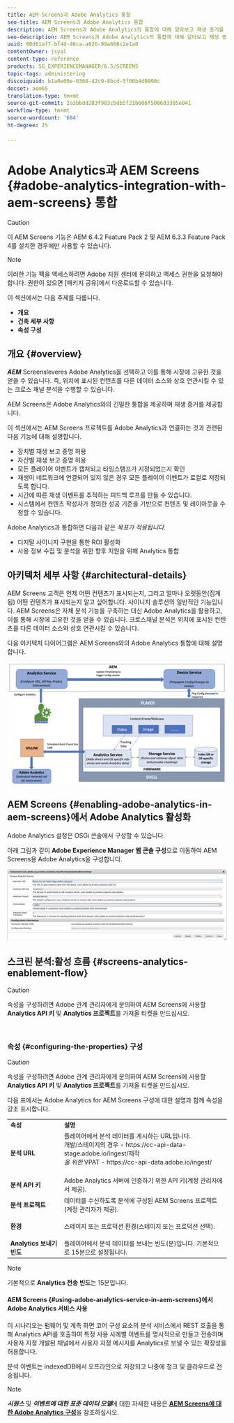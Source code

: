 ```yaml
---
title: AEM Screens과 Adobe Analytics 통합
seo-title: AEM Screens과 Adobe Analytics 통합
description: AEM Screens과 Adobe Analytics의 통합에 대해 알아보고 재생 증거를 제공하려면 이 페이지를 따르십시오.
seo-description: AEM Screens과 Adobe Analytics의 통합에 대해 알아보고 재생 증거를 제공하려면 이 페이지를 따르십시오.
uuid: 80d61af7-bf4d-46ca-a026-99a666c2e1a0
contentOwner: jsyal
content-type: reference
products: SG_EXPERIENCEMANAGER/6.5/SCREENS
topic-tags: administering
discoiquuid: b1a0e00e-0368-42c9-8bcd-5f00b4d0990c
docset: aem65
translation-type: tm+mt
source-git-commit: 2a3bbdd283f983cbdb5f21b606f508603385e041
workflow-type: tm+mt
source-wordcount: '684'
ht-degree: 2%

---
```



# Adobe Analytics과 AEM Screens {#adobe-analytics-integration-with-aem-screens} 통합

>[!CAUTION]
>
>이 AEM Screens 기능은 AEM 6.4.2 Feature Pack 2 및 AEM 6.3.3 Feature Pack 4를 설치한 경우에만 사용할 수 있습니다.

>[!NOTE]
>
>이러한 기능 팩을 액세스하려면 Adobe 지원 센터에 문의하고 액세스 권한을 요청해야 합니다. 권한이 있으면 [패키지 공유]에서 다운로드할 수 있습니다.

이 섹션에서는 다음 주제를 다룹니다.

* **개요**
* **건축 세부 사항**
* **속성 구성**

## 개요 {#overview}

***AEM*** Screensleveres Adobe Analytics을 선택하고 이를 통해 시장에 고유한 것을 얻을 수 있습니다. 즉, 위치에 표시된 컨텐츠를 다른 데이터 소스와 상호 연관시킬 수 있는 크로스 채널 분석을 수행할 수 있습니다.

AEM Screens은 Adobe Analytics와의 긴밀한 통합을 제공하며 재생 증거를 제공합니다.

이 섹션에서는 AEM Screens 프로젝트를 Adobe Analytics과 연결하는 것과 관련된 다음 기능에 대해 설명합니다.

* 장치별 재생 보고 증명 허용
* 자산별 재생 보고 증명 허용
* 모든 플레이어 이벤트가 캡처되고 타임스탬프가 지정되었는지 확인
* 재생이 네트워크에 연결되어 있지 않은 경우 모든 플레이어 이벤트가 로컬로 저장되도록 합니다.
* 시간에 따른 재생 이벤트를 추적하는 피드백 루프를 만들 수 있습니다.
* 시스템에서 컨텐츠 작성자가 정의한 성공 기준을 기반으로 컨텐츠 및 레이아웃을 수정할 수 있습니다.

Adobe Analytics과 통합하면 다음과 같은 *목표가 적용됩니다*.

* 디지털 사이니지 구현을 통한 ROI 활성화
* 사용 정보 수집 및 분석을 위한 향후 지원을 위해 Analytics 통합

## 아키텍처 세부 사항 {#architectural-details}

AEM Screens 고객은 언제 어떤 컨텐츠가 표시되는지, 그리고 얼마나 오랫동안(집계됨) 어떤 컨텐츠가 표시되는지 알고 싶어합니다. 사이니지 솔루션의 일반적인 기능입니다. AEM Screens은 자체 분석 기능을 구축하는 대신 Adobe Analytics을 활용하고, 이를 통해 시장에 고유한 것을 얻을 수 있습니다. 크로스채널 분석은 위치에 표시된 컨텐츠를 다른 데이터 소스와 상호 연관시킬 수 있습니다.

다음 아키텍처 다이어그램은 AEM Screens와의 Adobe Analytics 통합에 대해 설명합니다.

![screen_shot_2018-09-12at85611am](assets/screen_shot_2018-09-12at85611am.png)

## AEM Screens {#enabling-adobe-analytics-in-aem-screens}에서 Adobe Analytics 활성화

Adobe Analytics 설정은 OSGi 콘솔에서 구성할 수 있습니다.

아래 그림과 같이 **Adobe Experience Manager 웹 콘솔 구성**&#x200B;으로 이동하여 AEM Screens용 Adobe Analytics을 구성합니다.

![screen_shot_2018-09-04at25550pm](assets/screen_shot_2018-09-04at25550pm.png)

## 스크린 분석:활성 흐름 {#screens-analytics-enablement-flow}

>[!CAUTION]
>
>속성을 구성하려면 Adobe 관계 관리자에게 문의하여 AEM Screens에 사용할 **Analytics API 키** 및 **Analytics 프로젝트**&#x200B;를 가져올 티켓을 만드십시오.

![]()

### 속성 {#configuring-the-properties} 구성

>[!CAUTION]
>
>속성을 구성하려면 Adobe 관계 관리자에게 문의하여 AEM Screens에 사용할 **Analytics API 키** 및 **Analytics 프로젝트**&#x200B;를 가져올 티켓을 만드십시오.

다음 표에서는 Adobe Analytics for AEM Screens 구성에 대한 설명과 함께 속성을 강조 표시합니다.

<table>
 <tbody>
  <tr>
   <td><strong>속성</strong></td>
   <td><strong>설명</strong></td>
  </tr>
  <tr>
   <td><strong>분석 URL</strong></td>
   <td>플레이어에서 분석 데이터를 게시하는 URL입니다. <br>
   개발/스테이지의 경우</em>  - https://cc-api-data-stage.adobe.io/ingest/제작<br /> <em>을 위한</em>  VPAT - https://cc-api-data.adobe.io/ingest/</em><br /> <br /></td>
  </tr>
  <tr>
   <td><strong>분석 API 키</strong></td>
   <td>Adobe Analytics 서버에 인증하기 위한 API 키(계정 관리자에서 제공).</td>
  </tr>
  <tr>
   <td><strong>분석 프로젝트</strong></td>
   <td>데이터를 수신하도록 분석에 구성된 AEM Screens 프로젝트(계정 관리자가 제공).</td>
  </tr>
  <tr>
   <td><strong>환경</strong></td>
   <td><p>스테이지 또는 프로덕션 환경(스테이지 또는 프로덕션 선택).</p></td>
  </tr>
  <tr>
   <td><strong>Analytics 보내기 빈도</strong></td>
   <td>플레이어에서 분석 데이터를 보내는 빈도(분)입니다. 기본적으로 15분으로 설정됩니다.</td>
  </tr>
 </tbody>
</table>

>[!NOTE]
>
>기본적으로 **Analytics 전송 빈도**&#x200B;는 15분입니다.

#### AEM Screens {#using-adobe-analytics-service-in-aem-screens}에서 Adobe Analytics 서비스 사용

이 시나리오는 펌웨어 및 계측 화면 코어 구성 요소의 분석 서비스에서 REST 호출을 통해 Analytics API를 호출하여 특정 사용 사례별 이벤트를 명시적으로 만들고 전송하며 사용자 지정 개발된 채널에서 사용자 지정 메시지를 Analytics로 보낼 수 있는 확장성을 허용합니다.

분석 이벤트는 indexedDB에서 오프라인으로 저장되고 나중에 청크 및 클라우드로 전송됩니다.

>[!NOTE]
>
>***시퀀스*** 및 ***이벤트에 대한 표준 데이터 모델***&#x200B;에 대한 자세한 내용은 **[AEM Screens에 대한 Adobe Analytics 구성](configuring-adobe-analytics-aem-screens.md)**&#x200B;을 참조하십시오.

